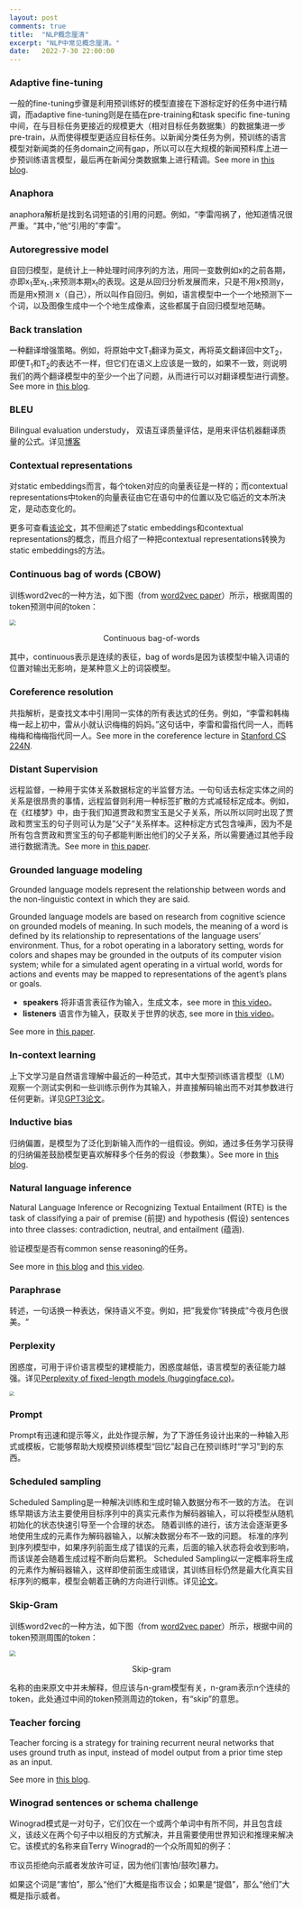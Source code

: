 ```yaml
---
layout: post
comments: true
title:  "NLP概念厘清"
excerpt: "NLP中常见概念厘清。"
date:   2022-7-30 22:00:00
---
```


### Adaptive fine-tuning

一般的fine-tuning步骤是利用预训练好的模型直接在下游标定好的任务中进行精调，而adaptive fine-tuning则是在插在pre-training和task specific fine-tuning中间，在与目标任务更接近的规模更大（相对目标任务数据集）的数据集进一步pre-train，从而使得模型更适应目标任务。以新闻分类任务为例，预训练的语言模型对新闻类的任务domain之间有gap，所以可以在大规模的新闻预料库上进一步预训练语言模型，最后再在新闻分类数据集上进行精调。See more in [this blog](https://ruder.io/recent-advances-lm-fine-tuning/).

### Anaphora

anaphora解析是找到名词短语的引用的问题。例如，“李雷闯祸了，他知道情况很严重。“其中，”他“引用的”李雷“。

### Autoregressive model

自回归模型，是统计上一种处理时间序列的方法，用同一变数例如x的之前各期，亦即x<sub>1</sub>至x<sub>t-1</sub>来预测本期x<sub>t</sub>的表现。这是从回归分析发展而来，只是不用x预测y，而是用x预测 x（自己），所以叫作自回归。例如，语言模型中一个一个地预测下一个词，以及图像生成中一个个地生成像素，这些都属于自回归模型地范畴。

### Back translation

一种翻译增强策略。例如，将原始中文T<sub>1</sub>翻译为英文，再将英文翻译回中文T<sub>2</sub>，即便T<sub>1</sub>和T<sub>2</sub>的表达不一样，但它们在语义上应该是一致的，如果不一致，则说明我们的两个翻译模型中的至少一个出了问题，从而进行可以对翻译模型进行调整。See more in [this blog](https://www.pactranz.com/back-translation/).

### BLEU

Bilingual evaluation understudy， 双语互译质量评估，是用来评估机器翻译质量的公式。详见[博客](https://www.cnblogs.com/jiangxinyang/p/10523585.html)

### Contextual representations

对static embeddings而言，每个token对应的向量表征是一样的；而contextual representations中token的向量表征由它在语句中的位置以及它临近的文本所决定，是动态变化的。

更多可查看[该论文](https://www.researchgate.net/publication/352244395_Obtaining_Better_Static_Word_Embeddings_Using_Contextual_Embedding_Models)，其不但阐述了static embeddings和contextual representations的概念，而且介绍了一种把contextual representations转换为static embeddings的方法。

### Continuous bag of words (CBOW)

训练word2vec的一种方法，如下图（from [word2vec paper](https://arxiv.org/pdf/1301.3781.pdf)）所示，根据周围的token预测中间的token：

<img src="D:\ck\projects\mixiao-ai.github.io\docs\assets\cbow.png" style="zoom:67%;" />

 

<center><p>Continuous bag-of-words </p></center>

其中，continuous表示是连续的表征，bag of words是因为该模型中输入词语的位置对输出无影响，是某种意义上的词袋模型。

### Coreference resolution

共指解析，是查找文本中引用同一实体的所有表达式的任务。例如，“李雷和韩梅梅一起上初中，雷从小就认识梅梅的妈妈。”这句话中，李雷和雷指代同一人，而韩梅梅和梅梅指代同一人。See more in the coreference lecture in [Stanford CS 224N](http://web.stanford.edu/class/cs224n/).

### Distant Supervision

远程监督，一种用于实体关系数据标定的半监督方法。一句句话去标定实体之间的关系是很昂贵的事情，远程监督则利用一种标签扩散的方式减轻标定成本。例如，在《红楼梦》中，由于我们知道贾政和贾宝玉是父子关系，所以所以同时出现了贾政和贾宝玉的句子则可认为是”父子“关系样本。这种标定方式包含噪声，因为不是所有包含贾政和贾宝玉的句子都能判断出他们的父子关系，所以需要通过其他手段进行数据清洗。See more in [this paper](https://aclanthology.org/P09-1113.pdf).

### Grounded language modeling

Grounded language models represent the relationship between words and the non-linguistic context in which they are said.

Grounded language models are based on research from cognitive science on grounded models  of meaning. In such models, the meaning of  a word is defined by its relationship to representations of the language users’ environment. Thus,  for a robot operating in a laboratory setting, words  for colors and shapes may be grounded in the outputs of its computer vision system; while for a simulated agent operating  in a virtual world, words for actions and events  may be mapped to representations of the agent’s  plans or goals. 

- **speakers** 将非语言表征作为输入，生成文本，see more in [this video](https://www.bilibili.com/video/BV1tT4y1m7iP?p=28&vd_source=c962a36153a0b9bf09d87939f5df9c99)。
- **listeners** 语言作为输入，获取关于世界的状态, see more in [this video](https://www.bilibili.com/video/BV1tT4y1m7iP?p=29&spm_id_from=pageDriver&vd_source=c962a36153a0b9bf09d87939f5df9c99)。

See more in [this paper](https://www.media.mit.edu/cogmac/publications/ACL-08.pdf).

### In-context learning

上下文学习是自然语言理解中最近的一种范式，其中大型预训练语言模型（LM）观察一个测试实例和一些训练示例作为其输入，并直接解码输出而不对其参数进行任何更新。详见[GPT3论文](https://arxiv.org/abs/2005.14165)。

### Inductive bias

归纳偏置，是模型为了泛化到新输入而作的一组假设。例如，通过多任务学习获得的归纳偏差鼓励模型更喜欢解释多个任务的假设（参数集）。See more in [this blog](https://ruder.io/emnlp-2018-highlights/).

### Natural language inference

Natural Language Inference or Recognizing Textual Entailment (RTE) is the task of classifying a pair of premise (前提) and hypothesis (假设) sentences into three classes: contradiction, neutral, and entailment (蕴涵). 

验证模型是否有common sense reasoning的任务。

See more in [this blog](https://microsoft.github.io/nlp-recipes/examples/entailment/) and [this video](https://www.bilibili.com/video/BV1tT4y1m7iP?p=33&spm_id_from=pageDriver&vd_source=c962a36153a0b9bf09d87939f5df9c99).

### Paraphrase

转述，一句话换一种表达，保持语义不变。例如，把”我爱你“转换成”今夜月色很美。“

### Perplexity

困惑度，可用于评价语言模型的建模能力，困惑度越低，语言模型的表征能力越强。详见[Perplexity of fixed-length models (huggingface.co)](https://huggingface.co/docs/transformers/perplexity)。

<img src="/assets/ppl.png" style="zoom:50%;">

### Prompt

Prompt有迅速和提示等义，此处作提示解，为了下游任务设计出来的一种输入形式或模板，它能够帮助大规模预训练模型“回忆”起自己在预训练时“学习”到的东西。

### Scheduled sampling

Scheduled Sampling是一种解决训练和生成时输入数据分布不一致的方法。 在训练早期该方法主要使用目标序列中的真实元素作为解码器输入，可以将模型从随机初始化的状态快速引导至一个合理的状态。 随着训练的进行，该方法会逐渐更多地使用生成的元素作为解码器输入，以解决数据分布不一致的问题。 标准的序列到序列模型中，如果序列前面生成了错误的元素，后面的输入状态将会收到影响，而该误差会随着生成过程不断向后累积。 Scheduled Sampling以一定概率将生成的元素作为解码器输入，这样即使前面生成错误，其训练目标仍然是最大化真实目标序列的概率，模型会朝着正确的方向进行训练。详见[论文](https://arxiv.org/abs/1506.03099)。

### Skip-Gram

训练word2vec的一种方法，如下图（from [word2vec paper](https://arxiv.org/pdf/1301.3781.pdf)）所示，根据中间的token预测周围的token：

<img src="D:\ck\projects\mixiao-ai.github.io\docs\assets\skip-gram.png" style="zoom:67%;" />

<center><p>Skip-gram </p></center>

名称的由来原文中并未解释，但应该与n-gram模型有关，n-gram表示n个连续的token，此处通过中间的token预测周边的token，有“skip”的意思。

### Teacher forcing 

Teacher forcing is a strategy for training recurrent neural networks that uses ground truth as input, instead of model output from a prior time step as an input.

See more in [this blog](https://machinelearningmastery.com/teacher-forcing-for-recurrent-neural-networks/).

### Winograd sentences or schema challenge

Winograd模式是一对句子，它们仅在一个或两个单词中有所不同，并且包含歧义，该歧义在两个句子中以相反的方式解决，并且需要使用世界知识和推理来解决它。该模式的名称来自Terry Winograd的一个众所周知的例子：

市议员拒绝向示威者发放许可证，因为他们[害怕/鼓吹]暴力。

如果这个词是“害怕”，那么“他们”大概是指市议会；如果是“提倡”，那么“他们”大概是指示威者。




